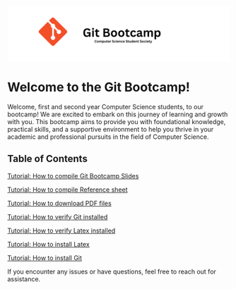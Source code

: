 ![Git Bootcamp](</slides/img/Git Bootcamp.png>)

# Welcome to the Git Bootcamp!
Welcome, first and second year Computer Science students, to our bootcamp! 
We are excited to embark on this journey of learning and growth with you. 
This bootcamp aims to provide you with foundational knowledge, practical skills, 
and a supportive environment to help you thrive in your academic and professional pursuits in the field of Computer Science.

## Table of Contents

[Tutorial: How to compile Git Bootcamp
Slides](https://gitlab.com/natedolny/git_bootcamp/-/wikis/How-to-compile-Git-Bootcamp-Slides)

[Tutorial: How to compile Reference
sheet](https://gitlab.com/natedolny/git_bootcamp/-/wikis/How-to-compile-reference-sheet)

[Tutorial: How to download PDF
files](https://gitlab.com/natedolny/git_bootcamp/-/wikis/How-to-download-PDF-files)

[Tutorial: How to verify Git
installed](https://gitlab.com/natedolny/git_bootcamp/-/wikis/Verify-Git-Installation)

[Tutorial: How to verify Latex
installed](https://gitlab.com/natedolny/git_bootcamp/-/wikis/Verify-LaTeX-Installation)

[Tutorial: How to install
Latex](https://gitlab.com/natedolny/git_bootcamp/-/wikis/How-to-install-LaTeX)

[Tutorial: How to install
Git](https://gitlab.com/natedolny/git_bootcamp/-/wikis/How-to-Install-Git)

If you encounter any issues or have questions, feel free to reach out for assistance.

